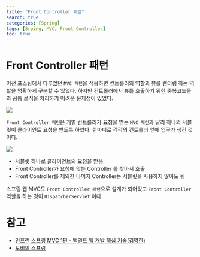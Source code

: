 ```yaml
---
title: "Front Controller 패턴"
search: true
categories: [Spring]
tags: [Srping, MVC, Front Controller]
toc: true
---
```


# Front Controller 패턴
이전 포스팅에서 다루었던 `MVC 패턴`을 적용하면 컨트롤러의 역할과 뷰를 렌더링 하는 역할을 명확하게 구분할 수 있었다.
하지만 컨트롤러에서 뷰를 호출하기 위한 중복코드들과 공통 로직을 처리하기 어려운 문제점이 있었다.

![]({{site.url}}/assets/img/post/spring/14/img01.PNG)

`Front Controller 패턴`은 개별 컨트롤러가 요청을 받는 `MVC 패턴`과 달리 하나의 서블릿이 클라이언트 요청을 받도록 하였다.
한마디로 각각의 컨트롤러 앞에 입구가 생긴 것이다.

![]({{site.url}}/assets/img/post/spring/14/img02.PNG)

- 서블릿 하나로 클라이언트의 요청을 받음
- Front Controller가 요청에 맞는 Controller 를 찾아서 호출
- Front Controller를 제외한 나머지 Controller는 서블릿을 사용하지 않아도 됨

스프링 웹 MVC도 `Front Controller 패턴`으로 설계가 되어있고 `Front Controller` 역할을 하는 것이 `DispatcherServlet` 이다

# 참고

- [인프런 스프링 MVC 1편 - 백엔드 웹 개발 핵심 기술(김영한)](https://www.inflearn.com/course/%EC%8A%A4%ED%94%84%EB%A7%81-mvc-1/dashboard)
- [토비의 스프링](http://www.kyobobook.co.kr/product/detailViewKor.laf?ejkGb=KOR&mallGb=KOR&barcode=9788960773417&orderClick=LAG&Kc=)

